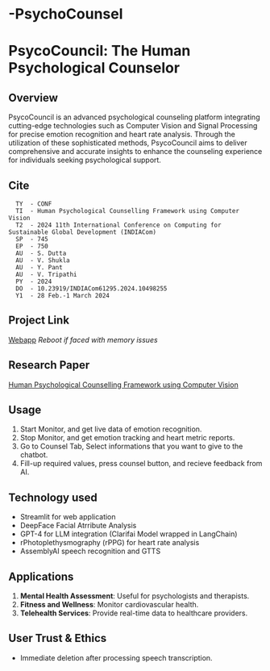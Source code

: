 # -PsychoCounsel

# PsycoCouncil: The Human Psychological Counselor

## Overview
PsycoCouncil is an advanced psychological counseling platform integrating cutting-edge technologies such as Computer Vision and Signal Processing for precise emotion recognition and heart rate analysis. Through the utilization of these sophisticated methods, PsycoCouncil aims to deliver comprehensive and accurate insights to enhance the counseling experience for individuals seeking psychological support.

## Cite
  ```
    TY  - CONF
    TI  - Human Psychological Counselling Framework using Computer Vision
    T2  - 2024 11th International Conference on Computing for Sustainable Global Development (INDIACom)
    SP  - 745
    EP  - 750
    AU  - S. Dutta
    AU  - V. Shukla
    AU  - Y. Pant
    AU  - V. Tripathi
    PY  - 2024
    DO  - 10.23919/INDIACom61295.2024.10498255
    Y1  - 28 Feb.-1 March 2024 
  ```
## Project Link
  [Webapp](https://council.streamlit.app/) 
   *Reboot if faced with memory issues*

## Research Paper
  [Human Psychological Counselling Framework using Computer Vision
](https://ieeexplore.ieee.org/document/10498255)


## Usage
1. Start Monitor, and get live data of emotion recognition.
2. Stop Monitor, and get emotion tracking and heart metric reports.
3. Go to Counsel Tab, Select informations that you want to give to the chatbot.
4. Fill-up required values, press counsel button, and recieve feedback from AI.

## Technology used
- Streamlit for web application
- DeepFace Facial Atrribute Analysis
- GPT-4 for LLM integration (Clarifai Model wrapped in LangChain)
- rPhotoplethysmography (rPPG) for heart rate analysis
- AssemblyAI speech recognition and GTTS


## Applications

1. **Mental Health Assessment**: Useful for psychologists and therapists.
2. **Fitness and Wellness**: Monitor cardiovascular health.
3. **Telehealth Services**: Provide real-time data to healthcare providers.

## User Trust & Ethics
- Immediate deletion after processing speech transcription.




